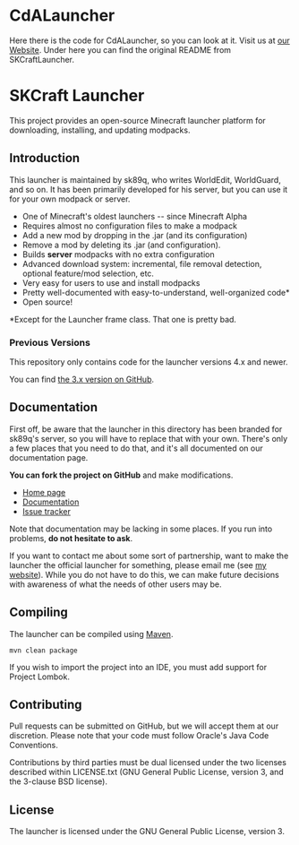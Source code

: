 CdALauncher
===========

Here there is the code for CdALauncher, so you can look at it. Visit us at [our Website](http://ceneridiatlantis.it).
Under here you can find the original README from SKCraftLauncher.

SKCraft Launcher
================

This project provides an open-source Minecraft launcher platform for downloading,
installing, and updating modpacks.

Introduction
------------

This launcher is maintained by sk89q, who writes WorldEdit, WorldGuard, and so on. It has
been primarily developed for his server, but you can use it for your own modpack or
server.

* One of Minecraft's oldest launchers -- since Minecraft Alpha
* Requires almost no configuration files to make a modpack
* Add a new mod by dropping in the .jar (and its configuration)
* Remove a mod by deleting its .jar (and configuration).
* Builds **server** modpacks with no extra configuration
* Advanced download system: incremental, file removal detection, optional feature/mod selection, etc.
* Very easy for users to use and install modpacks
* Pretty well-documented with easy-to-understand, well-organized code*
* Open source!

*Except for the Launcher frame class. That one is pretty bad.

### Previous Versions

This repository only contains code for the launcher versions 4.x and newer.

You can find [the 3.x version on GitHub](https://github.com/sk89q/skmclauncher).

Documentation
-------------

First off, be aware that the launcher in this directory has been branded for sk89q's
server, so you will have to replace that with your own. There's only a few places that
you need to do that, and it's all documented on our documentation page.

**You can fork the project on GitHub** and make modifications.

* [Home page](http://opensource.skcraft.com/)
* [Documentation](http://confluence.skcraft.com/display/LAUN/Launcher)
* [Issue tracker](http://issues.skcraft.com/browse/LAUN)

Note that documentation may be lacking in some places. If you run into problems,
**do not hesitate to ask**.

If you want to contact me about some sort of partnership, want to make the launcher
the official launcher for something, please email me (see
[my website](http://www.sk89q.com/contact/)). While you do not have to do this, we
can make future decisions with awareness of what the needs of other users may be.

Compiling
---------

The launcher can be compiled using [Maven](http://maven.apache.org/).

    mvn clean package

If you wish to import the project into an IDE, you must add support for
Project Lombok.

Contributing
------------

Pull requests can be submitted on GitHub, but we will accept them
at our discretion. Please note that your code must follow
Oracle's Java Code Conventions.

Contributions by third parties must be dual licensed under the two licenses
described within LICENSE.txt (GNU General Public License, version 3, and the
3-clause BSD license).


License
-------

The launcher is licensed under the GNU General Public License, version 3.

